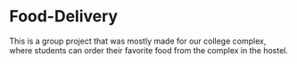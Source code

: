 # Food-Delivery
This is a group project that was mostly made for our college complex, where students can order their favorite food from the complex in the hostel.

